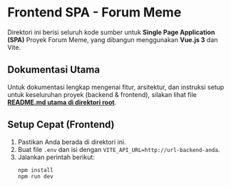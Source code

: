 # Frontend SPA - Forum Meme

Direktori ini berisi seluruh kode sumber untuk **Single Page Application (SPA)** Proyek Forum Meme, yang dibangun menggunakan **Vue.js 3** dan Vite.

## Dokumentasi Utama

Untuk dokumentasi lengkap mengenai fitur, arsitektur, dan instruksi setup untuk keseluruhan proyek (backend & frontend), silakan lihat file [**README.md utama di direktori root**](../README.md).

## Setup Cepat (Frontend)

1.  Pastikan Anda berada di direktori ini.
2.  Buat file `.env` dan isi dengan `VITE_API_URL=http://url-backend-anda`.
3.  Jalankan perintah berikut:
    ```bash
    npm install
    npm run dev
    ```
